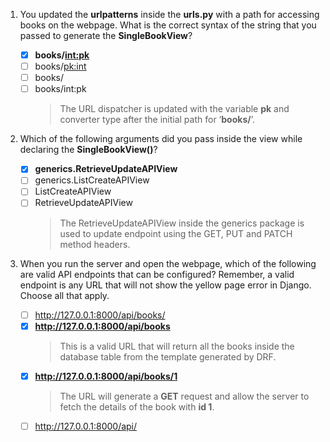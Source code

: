 1. You updated the **urlpatterns** inside the **urls.py** with a path for accessing books on the webpage. What is the correct syntax of the string that you passed to generate the **SingleBookView**?

   - [x] **books/<int:pk>**
   - [ ] books/<pk:int>
   - [ ] books/<pk>
   - [ ] books/int:pk
     > The URL dispatcher is updated with the variable **pk** and converter type **<int>** after the initial path for ‘**books/**’.

2. Which of the following arguments did you pass inside the view while declaring the **SingleBookView()**?

   - [x] **generics.RetrieveUpdateAPIView**
   - [ ] generics.ListCreateAPIView
   - [ ] ListCreateAPIView
   - [ ] RetrieveUpdateAPIView
     > The RetrieveUpdateAPIView inside the generics package is used to update endpoint using the GET, PUT and PATCH method headers.

3. When you run the server and open the webpage, which of the following are valid API endpoints that can be configured? Remember, a valid endpoint is any URL that will not show the yellow page error in Django. Choose all that apply.
   - [ ] http://127.0.0.1:8000/api/books/
   - [x] **http://127.0.0.1:8000/api/books**
     > This is a valid URL that will return all the books inside the database table from the template generated by DRF.
   - [x] **http://127.0.0.1:8000/api/books/1**
     > The URL will generate a **GET** request and allow the server to fetch the details of the book with **id 1**.
   - [ ] http://127.0.0.1:8000/api/
